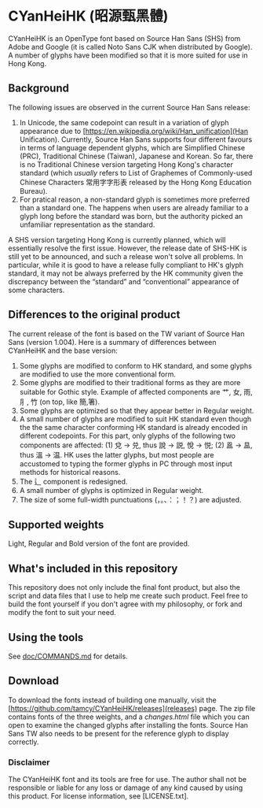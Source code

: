 # CYanHeiHK (昭源甄黑體)

CYanHeiHK is an OpenType font based on Source Han Sans (SHS) from Adobe and Google (it is called Noto Sans CJK when distributed by Google). A number of glyphs have been modified so that it is more suited for use in Hong Kong.

## Background

The following issues are observed in the current Source Han Sans release:

1. In Unicode, the same codepoint can result in a variation of glyph appearance due to [https://en.wikipedia.org/wiki/Han_unification](Han Unification). Currently, Source Han Sans supports four different favours in terms of language dependent glyphs, which are Simplified Chinese (PRC), Traditional Chinese (Taiwan), Japanese and Korean. So far, there is no Traditional Chinese version targeting Hong Kong's character standard (which *usually* refers to List of Graphemes of Commonly-used Chinese Characters 常用字字形表 released by the Hong Kong Education Bureau).
2. For pratical reason, a non-standard glyph is sometimes more preferred than a standard one. The happens when users are already familiar to a glyph long before the standard was born, but the authority picked an unfamiliar representation as the standard. 

A SHS version targeting Hong Kong is currently planned, which will essentially resolve the first issue. However, the release date of SHS-HK is still yet to be announced, and such a release won't solve all problems. In particular, while it is good to have a release fully compliant to HK's glyph standard, it may not be always preferred by the HK community given the discrepancy between the “standard” and “conventional” appearance of some characters.

## Differences to the original product

The current release of the font is based on the TW variant of Source Han Sans (version 1.004). Here is a summary of differences between CYanHeiHK and the base version: 

1. Some glyphs are modified to conform to HK standard, and some glyphs are modified to use the more conventional form.
2. Some glyphs are modified to their traditional forms as they are more suitable for Gothic style. Example of  affected components are 艹, 女, 雨, ⺼, 竹 (on top, like 簡,箸).
3. Some glyphs are optimized so that they appear better in Regular weight.
4. A small number of glyphs are modified to suit HK standard even though the the same character conforming HK standard is already encoded in different codepoints. For this part, only glyphs of the following two components are affected: (1) 兌 → 兑, thus 說 → 説, 悅 → 悦; (2) 𥁕 → 昷, thus 溫 → 温. HK uses the latter glyphs, but most people are accustomed to typing the former glyphs in PC through most input methods for historical reasons.
5. The 辶 component is redesigned. 
6. A small number of glyphs is optimized in Regular weight. 
7. The size of some full-width punctuations (，。、：；！？) are adjusted.

## Supported weights

Light, Regular and Bold version of the font are provided.

## What's included in this repository

This repository does not only include the final font product, but also the script and data files that I use to help me create such product. Feel free to build the font yourself if you don't agree with my philosophy, or fork and modify the font to suit your need.

## Using the tools

See [doc/COMMANDS.md](COMMANDS.md) for details.  

## Download

To download the fonts instead of building one manually, visit the [https://github.com/tamcy/CYanHeiHK/releases](releases) page. The zip file contains fonts of the three weights, and a *changes.html* file which you can open to examine the changed glyphs after installing the fonts. Source Han Sans TW also needs to be present for the reference glyph to display correctly. 

### Disclaimer

The CYanHeiHK font and its tools are free for use. The author shall not be responsible or liable for any loss or damage of any kind caused by using this product. For license information, see [LICENSE.txt].

